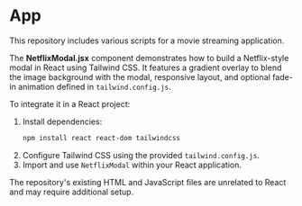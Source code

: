 # App

This repository includes various scripts for a movie streaming application.

The **NetflixModal.jsx** component demonstrates how to build a Netflix-style modal in React using Tailwind CSS. It features a gradient overlay to blend the image background with the modal, responsive layout, and optional fade-in animation defined in `tailwind.config.js`.

To integrate it in a React project:

1. Install dependencies:
   ```bash
   npm install react react-dom tailwindcss
   ```
2. Configure Tailwind CSS using the provided `tailwind.config.js`.
3. Import and use `NetflixModal` within your React application.

The repository's existing HTML and JavaScript files are unrelated to React and may require additional setup.
